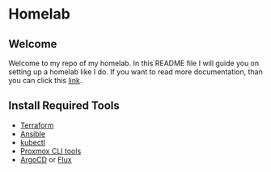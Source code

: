 # Homelab

## Welcome

Welcome to my repo of my homelab. In this README file I will guide you on setting up a homelab like I do. If you want to read more documentation, than you can click this [link](./documentation/docs.md).

## Install Required Tools

- [Terraform](https://developer.hashicorp.com/terraform/install?product_intent=terraform#linux)
- [Ansible](https://docs.ansible.com/ansible/latest/installation_guide/intro_installation.html)
- [kubectl](https://google.com)
- [Proxmox CLI tools](https://google.com)
- [ArgoCD](https://google.com) or [Flux](https://google.com)

